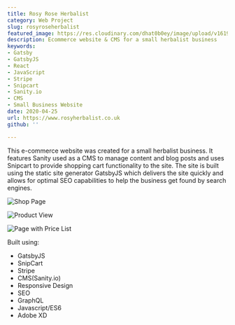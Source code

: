 ```yaml
---
title: Rosy Rose Herbalist
category: Web Project
slug: rosyroseherbalist
featured_image: https://res.cloudinary.com/dhat0b0ey/image/upload/v1619638702/portfolio/latestimages/rosyroseherbalist_home_bgnxrs.png
description: Ecommerce website & CMS for a small herbalist business
keywords:
- Gatsby
- GatsbyJS
- React
- JavaScript
- Stripe
- Snipcart
- Sanity.io
- CMS
- Small Business Website
date: 2020-04-25
url: https://www.rosyherbalist.co.uk
github: ''

---
```

This e-commerce website was created for a small herbalist business.
It features Sanity used as a CMS to manage content and blog posts and uses Snipcart to provide shopping cart functionality to the site.
The site is built using the static site generator GatsbyJS which delivers the site quickly and allows for optimal SEO capabilities to help the business get found by search engines.

![Shop Page](https://res.cloudinary.com/dhat0b0ey/image/upload/v1589093236/portfolio/latestimages/rosyroseherbalist_shop1_xgmnjc.png)

![Product View](https://res.cloudinary.com/dhat0b0ey/image/upload/v1589093251/portfolio/latestimages/rosyroseherbalist_shop_ieusmy.png)

![Page with Price List](https://res.cloudinary.com/dhat0b0ey/image/upload/v1589093263/portfolio/latestimages/rosyroseherbalist_page_wamoop.png)

Built using:

* GatsbyJS
* SnipCart
* Stripe
* CMS(Sanity.io)
* Responsive Design
* SEO
* GraphQL
* Javascript/ES6
* Adobe XD